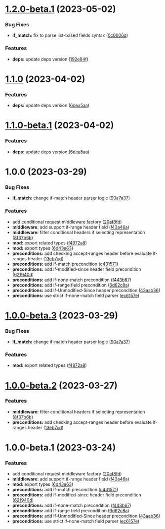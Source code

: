 # [1.2.0-beta.1](https://github.com/httpland/conditional-request-middleware/compare/1.1.0...1.2.0-beta.1) (2023-05-02)


### Bug Fixes

* **if_match:** fix to parse list-based fields syntax ([0c0006d](https://github.com/httpland/conditional-request-middleware/commit/0c0006dfde15b0ff379e9bf1528af3a9b75226f9))


### Features

* **deps:** update deps version ([192e84f](https://github.com/httpland/conditional-request-middleware/commit/192e84f24f5cad9ccfc5bea9f2876cd92898a9d6))

# [1.1.0](https://github.com/httpland/conditional-request-middleware/compare/1.0.0...1.1.0) (2023-04-02)


### Features

* **deps:** update deps version ([6dea5aa](https://github.com/httpland/conditional-request-middleware/commit/6dea5aaa039eeb997ffc0dd73914e4ed22c92220))

# [1.1.0-beta.1](https://github.com/httpland/conditional-request-middleware/compare/1.0.0...1.1.0-beta.1) (2023-04-02)


### Features

* **deps:** update deps version ([6dea5aa](https://github.com/httpland/conditional-request-middleware/commit/6dea5aaa039eeb997ffc0dd73914e4ed22c92220))

# 1.0.0 (2023-03-29)


### Bug Fixes

* **if_match:** change if-match header parser logic ([90a7a37](https://github.com/httpland/conditional-request-middleware/commit/90a7a378869091693b2f4586ba3b175c687d348b))


### Features

* add conditional request middleware factory ([20af8fd](https://github.com/httpland/conditional-request-middleware/commit/20af8fd1e44fd63377979e07282ad02067dbdee8))
* **middleware:** add support if-range header field ([f43a46a](https://github.com/httpland/conditional-request-middleware/commit/f43a46a496563409bad3b3743abd98ff06caba71))
* **middleware:** filter conditional headers if selecting representation ([8f37b6b](https://github.com/httpland/conditional-request-middleware/commit/8f37b6b973093f98ded5ac48f7298c011d224f9c))
* **mod:** export related types ([f4972a8](https://github.com/httpland/conditional-request-middleware/commit/f4972a847e67ed94abde7d1c71a88c3010542b4d))
* **mod:** export types ([6d43a63](https://github.com/httpland/conditional-request-middleware/commit/6d43a63a504514b2cf34d232d214d6aff81cb76d))
* **preconditions:** add checking accept-ranges header before evaluate if-ranges header ([13eb7cd](https://github.com/httpland/conditional-request-middleware/commit/13eb7cd8187dbcf241faf84eacde30494cee3403))
* **preconditions:** add if-match precondition ([c431571](https://github.com/httpland/conditional-request-middleware/commit/c431571601abcce6394170f7fc488bf2b13ac14e))
* **preconditions:** add if-modified-since header field precondition ([621940d](https://github.com/httpland/conditional-request-middleware/commit/621940d3569d61278303b10ce7da122bd93ee18a))
* **preconditions:** add if-none-match precondition ([f443b67](https://github.com/httpland/conditional-request-middleware/commit/f443b67864731491a49df205a84691483d247abe))
* **preconditions:** add if-range field precondition ([6d62c8a](https://github.com/httpland/conditional-request-middleware/commit/6d62c8ab4a1711be202d23291a425b3b01aa641a))
* **preconditions:** add If-Unmodified-Since header precondition ([43aab36](https://github.com/httpland/conditional-request-middleware/commit/43aab36fe225706e916c55e763a592c981d33bd6))
* **preconditions:** use strict if-none-match field parser ([ec6157e](https://github.com/httpland/conditional-request-middleware/commit/ec6157ea0567f238532b65e8e6766d62cd342d2d))

# [1.0.0-beta.3](https://github.com/httpland/conditional-request-middleware/compare/1.0.0-beta.2...1.0.0-beta.3) (2023-03-29)


### Bug Fixes

* **if_match:** change if-match header parser logic ([90a7a37](https://github.com/httpland/conditional-request-middleware/commit/90a7a378869091693b2f4586ba3b175c687d348b))


### Features

* **mod:** export related types ([f4972a8](https://github.com/httpland/conditional-request-middleware/commit/f4972a847e67ed94abde7d1c71a88c3010542b4d))

# [1.0.0-beta.2](https://github.com/httpland/conditional-request-middleware/compare/1.0.0-beta.1...1.0.0-beta.2) (2023-03-27)


### Features

* **middleware:** filter conditional headers if selecting representation ([8f37b6b](https://github.com/httpland/conditional-request-middleware/commit/8f37b6b973093f98ded5ac48f7298c011d224f9c))
* **preconditions:** add checking accept-ranges header before evaluate if-ranges header ([13eb7cd](https://github.com/httpland/conditional-request-middleware/commit/13eb7cd8187dbcf241faf84eacde30494cee3403))

# 1.0.0-beta.1 (2023-03-24)


### Features

* add conditional request middleware factory ([20af8fd](https://github.com/httpland/conditional-request-middleware/commit/20af8fd1e44fd63377979e07282ad02067dbdee8))
* **middleware:** add support if-range header field ([f43a46a](https://github.com/httpland/conditional-request-middleware/commit/f43a46a496563409bad3b3743abd98ff06caba71))
* **mod:** export types ([6d43a63](https://github.com/httpland/conditional-request-middleware/commit/6d43a63a504514b2cf34d232d214d6aff81cb76d))
* **preconditions:** add if-match precondition ([c431571](https://github.com/httpland/conditional-request-middleware/commit/c431571601abcce6394170f7fc488bf2b13ac14e))
* **preconditions:** add if-modified-since header field precondition ([621940d](https://github.com/httpland/conditional-request-middleware/commit/621940d3569d61278303b10ce7da122bd93ee18a))
* **preconditions:** add if-none-match precondition ([f443b67](https://github.com/httpland/conditional-request-middleware/commit/f443b67864731491a49df205a84691483d247abe))
* **preconditions:** add if-range field precondition ([6d62c8a](https://github.com/httpland/conditional-request-middleware/commit/6d62c8ab4a1711be202d23291a425b3b01aa641a))
* **preconditions:** add If-Unmodified-Since header precondition ([43aab36](https://github.com/httpland/conditional-request-middleware/commit/43aab36fe225706e916c55e763a592c981d33bd6))
* **preconditions:** use strict if-none-match field parser ([ec6157e](https://github.com/httpland/conditional-request-middleware/commit/ec6157ea0567f238532b65e8e6766d62cd342d2d))
